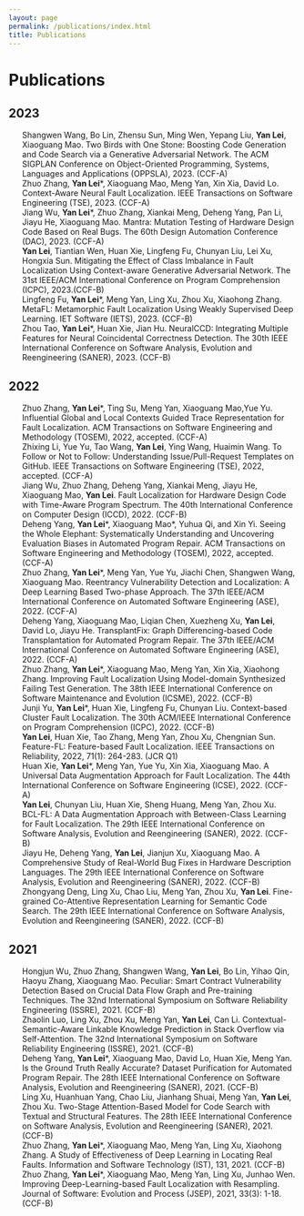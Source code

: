 ```yaml
---
layout: page
permalink: /publications/index.html
title: Publications
---
```


# Publications

## 2023
<UL style="LIST-STYLE-TYPE: none" class=pubs>
		
<LI> Shangwen Wang, Bo Lin, Zhensu Sun, Ming Wen, Yepang Liu, <strong>Yan Lei</strong>, Xiaoguang Mao. Two Birds with One Stone: Boosting Code Generation and Code Search via a Generative Adversarial Network. The ACM SIGPLAN Conference on Object-Oriented Programming, Systems, Languages and Applications (OPPSLA), 2023. (CCF-A)

<LI> Zhuo Zhang, <strong>Yan Lei</strong>*, Xiaoguang Mao, Meng Yan, Xin Xia, David Lo. Context-Aware Neural Fault Localization. IEEE Transactions on Software Engineering (TSE), 2023. (CCF-A)

<LI>  Jiang Wu, <strong>Yan Lei</strong>*, Zhuo Zhang, Xiankai Meng, Deheng Yang, Pan Li, Jiayu He, Xiaoguang Mao. Mantra: Mutation Testing of Hardware Design Code Based on Real Bugs. The 60th Design Automation Conference (DAC), 2023. (CCF-A)

<LI>  <strong>Yan Lei</strong>, Tiantian Wen, Huan Xie, Lingfeng Fu, Chunyan Liu, Lei Xu, Hongxia Sun. Mitigating the Effect of Class Imbalance in Fault Localization Using Context-aware Generative Adversarial Network. The 31st IEEE/ACM International Conference on Program Comprehension (ICPC), 2023.(CCF-B)

<LI>  Lingfeng Fu, <strong>Yan Lei</strong>*, Meng Yan, Ling Xu, Zhou Xu, Xiaohong Zhang. MetaFL: Metamorphic Fault Localization Using Weakly Supervised Deep Learning. IET Software (IETS), 2023. (CCF-B)

<LI>  Zhou Tao, <strong>Yan Lei</strong>*, Huan Xie, Jian Hu. NeuralCCD: Integrating Multiple Features for Neural Coincidental Correctness Detection. The 30th IEEE International Conference on Software Analysis, Evolution and Reengineering (SANER), 2023. (CCF-B)
</UL>

## 2022
<UL style="LIST-STYLE-TYPE: none" class=pubs>
		
<LI> Zhuo Zhang, <strong>Yan Lei</strong>*, Ting Su, Meng Yan, Xiaoguang Mao,Yue Yu. Influential Global and Local Contexts Guided Trace Representation for Fault Localization. ACM Transactions on Software Engineering and Methodology (TOSEM), 2022, accepted. (CCF-A)

<LI> Zhixing Li, Yue Yu, Tao Wang, <strong>Yan Lei</strong>, Ying Wang, Huaimin Wang. To Follow or Not to Follow: Understanding Issue/Pull-Request Templates on GitHub. IEEE Transactions on Software Engineering (TSE), 2022, accepted. (CCF-A)

<LI> Jiang Wu, Zhuo Zhang, Deheng Yang, Xiankai Meng, Jiayu He, Xiaoguang Mao, <strong>Yan Lei</strong>. Fault Localization for Hardware Design Code with Time-Aware Program Spectrum. The 40th International Conference on Computer Design (ICCD), 2022. (CCF-B)

<LI> Deheng Yang, <strong>Yan Lei</strong>*, Xiaoguang Mao*, Yuhua Qi, and Xin Yi. Seeing the Whole Elephant: Systematically Understanding and Uncovering Evaluation Biases in Automated Program Repair. ACM Transactions on Software Engineering and Methodology (TOSEM), 2022, accepted. (CCF-A)

<LI> Zhuo Zhang, <strong>Yan Lei</strong>*, Meng Yan, Yue Yu, Jiachi Chen, Shangwen Wang, Xiaoguang Mao. Reentrancy Vulnerability Detection and Localization: A Deep Learning Based Two-phase Approach. The 37th IEEE/ACM International Conference on Automated Software Engineering (ASE), 2022. (CCF-A)

<LI> Deheng Yang, Xiaoguang Mao, Liqian Chen, Xuezheng Xu, <strong>Yan Lei</strong>, David Lo, Jiayu He. TransplantFix: Graph Differencing-based Code Transplantation for Automated Program Repair. The 37th IEEE/ACM International Conference on Automated Software Engineering (ASE), 2022. (CCF-A)

<LI> Zhuo Zhang, <strong>Yan Lei</strong>*, Xiaoguang Mao, Meng Yan, Xin Xia, Xiaohong Zhang. Improving Fault Localization Using Model-domain Synthesized Failing Test Generation. The 38th IEEE International Conference on Software Maintenance and Evolution (ICSME), 2022. (CCF-B)

<LI> Junji Yu, <strong>Yan Lei</strong>*, Huan Xie, Lingfeng Fu, Chunyan Liu. Context-based Cluster Fault Localization. The 30th ACM/IEEE International Conference on Program Comprehension (ICPC), 2022. (CCF-B)

<LI> <strong>Yan Lei</strong>, Huan Xie, Tao Zhang, Meng Yan, Zhou Xu, Chengnian Sun. Feature-FL: Feature-based Fault Localization. IEEE Transactions on Reliability, 2022, 71(1): 264-283. (JCR Q1) 

<LI> Huan Xie, <strong>Yan Lei</strong>*, Meng Yan, Yue Yu, Xin Xia, Xiaoguang Mao. A Universal Data Augmentation Approach for Fault Localization. The 44th International Conference on Software Engineering (ICSE), 2022. (CCF-A)

<LI> <strong>Yan Lei</strong>, Chunyan Liu, Huan Xie, Sheng Huang, Meng Yan, Zhou Xu. BCL-FL: A Data Augmentation Approach with Between-Class Learning for Fault Localization. The 29th IEEE International Conference on Software Analysis, Evolution and Reengineering (SANER), 2022. (CCF-B)    

<LI> Jiayu He, Deheng Yang, <strong>Yan Lei</strong>, Jianjun Xu, Xiaoguang Mao. A Comprehensive Study of Real-World Bug Fixes in Hardware Description Languages. The 29th IEEE International Conference on Software Analysis, Evolution and Reengineering (SANER), 2022. (CCF-B)

<LI> Zhongyang Deng, Ling Xu, Chao Liu, Meng Yan, Zhou Xu, <strong>Yan Lei</strong>. Fine-grained Co-Attentive Representation Learning for Semantic Code Search. The 29th IEEE International Conference on Software Analysis, Evolution and Reengineering (SANER), 2022. (CCF-B)
</UL>

## 2021
<UL style="LIST-STYLE-TYPE: none" class=pubs>

<LI> Hongjun Wu, Zhuo Zhang, Shangwen Wang,  <strong>Yan Lei</strong>, Bo Lin, Yihao Qin, Haoyu Zhang, Xiaoguang Mao. Peculiar: Smart Contract Vulnerability Detection Based on Crucial Data Flow Graph and Pre-training Techniques. The 32nd International Symposium on Software Reliability Engineering (ISSRE), 2021. (CCF-B)

<LI> Zhaolin Luo, Ling Xu, Zhou Xu, Meng Yan, <strong>Yan Lei</strong>, Can Li. Contextual-Semantic-Aware Linkable Knowledge Prediction in Stack Overflow via Self-Attention. The 32nd International Symposium on Software Reliability Engineering (ISSRE), 2021. (CCF-B)

<LI> Deheng Yang,  <strong>Yan Lei</strong>*, Xiaoguang Mao, David Lo, Huan Xie, Meng Yan. Is the Ground Truth Really Accurate? Dataset Purification for Automated Program Repair. The 28th IEEE International Conference on Software Analysis, Evolution and Reengineering (SANER), 2021. (CCF-B)

<LI> Ling Xu, Huanhuan Yang, Chao Liu, Jianhang Shuai, Meng Yan, <strong>Yan Lei</strong>, Zhou Xu. Two-Stage Attention-Based Model for Code Search with Textual and Structural Features. The 28th IEEE International Conference on Software Analysis, Evolution and Reengineering (SANER), 2021. (CCF-B)

<LI> Zhuo Zhang, <strong>Yan Lei</strong>*, Xiaoguang Mao, Meng Yan, Ling Xu, Xiaohong Zhang. A Study of Effectiveness of Deep Learning in Locating Real Faults. Information and Software Technology (IST), 131, 2021. (CCF-B)

<LI> Zhuo Zhang, <strong>Yan Lei</strong>*, Xiaoguang Mao, Meng Yan, Ling Xu, Junhao Wen. Improving Deep-Learning-based Fault Localization with Resampling. Journal of Software: Evolution and Process (JSEP), 2021, 33(3): 1-18. (CCF-B)
</UL>
